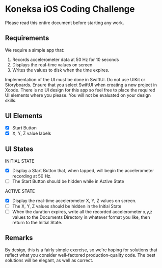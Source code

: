 # Koneksa iOS Coding Challenge

Please read this entire document before starting any work.

## Requirements

We require a simple app that:
1. Records accelerometer data at 50 Hz for 10 seconds
1. Displays the real-time values on screen
1. Writes the values to disk when the time expires.

Implementation of the UI must be done in SwiftUI. Do not use UIKit or Storyboards. Ensure that you select SwiftUI
when creating a new project in Xcode.
There is no UI design for this app so feel free to place the required UI elements where you please. You will not be evaluated on your design skills.

## UI Elements
- [X] Start Button
- [X] X, Y, Z value labels

## UI States

INITIAL STATE 
- [X] Display a Start Button that, when tapped, will begin the accelerometer recording at 50 Hz.
- [ ] The Start Button should be hidden while in Active State

ACTIVE STATE
- [X] Display the real-time accelerometer X, Y, Z values on screen.
- [ ] The X, Y, Z values should be hidden in the Initial State
- [ ] When the duration expires, write all the recorded accelerometer x,y,z values to the Documents Directory in whatever format you like, then return to the Initial State.

## Remarks

By design, this is a fairly simple exercise, so we're hoping for solutions that reflect what you consider well-factored production-quality code. The best solutions will be elegant, as well as correct. 
